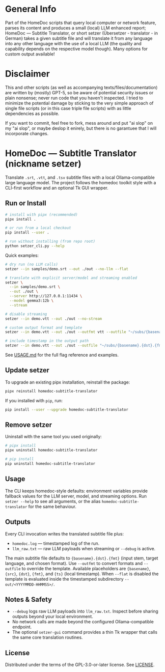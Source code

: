 # General Info

Part of the HomeDoc scripts that query local computer or network feature, parses its content and produces a small (local) LLM enhanced report; HomeDoc — Subtitle Translator, or short setzer (Übersetzer - translator - in German) takes a given subtitle file and will translate it from any language into any other language with the use of a local LLM (the quality and capability depends on the respective model though). Many options for custom output available!

# Disclaimer

This and other scripts (as well as accompanying texts/files/documentation) are written by (mostly) GPT-5, so be aware of potential security issues or plain nonsense; never run code that you haven't inspected. I tried to minimize the potential damage by sticking to the very simple approach of single file scripts (or in this case triple file scripts) with as little dependencies as possible.

If you want to commit, feel free to fork, mess around and put "ai slop" on my "ai slop", or maybe deslop it enirely, but there is no garantuee that I will incorporate changes.

# HomeDoc — Subtitle Translator (nickname setzer)

Translate `.srt`, `.vtt`, and `.tsv` subtitle files with a local Ollama-compatible
large language model. The project follows the homedoc toolkit style with a
CLI-first workflow and an optional Tk GUI wrapper.

## Run or Install

```bash
# install with pipx (recommended)
pipx install .

# or run from a local checkout
pip install --user .

# run without installing (from repo root)
python setzer_cli.py --help
```

Quick examples:

```bash
# dry run (no LLM calls)
setzer --in samples/demo.srt --out ./out --no-llm --flat

# translate with explicit server/model and streaming enabled
setzer \
  --in samples/demo.srt \
  --out ./out \
  --server http://127.0.0.1:11434 \
  --model gemma3:12b \
  --stream

# disable streaming
setzer --in demo.vtt --out ./out --no-stream

# custom output format and template
setzer --in demo.vtt --out ./out --outfmt vtt --outfile "~/subs/{basename}.{dst}.{fmt}"

# include timestamp in the output path
setzer --in demo.vtt --out ./out --outfile "~/subs/{basename}.{dst}.{fmt}.{ts}"
```

See [USAGE.md](USAGE.md) for the full flag reference and examples.

## Update setzer

To upgrade an existing pipx installation, reinstall the package:

```bash
pipx reinstall homedoc-subtitle-translator
```

If you installed with `pip`, run:

```bash
pip install --user --upgrade homedoc-subtitle-translator
```

## Remove setzer

Uninstall with the same tool you used originally:

```bash
# pipx install
pipx uninstall homedoc-subtitle-translator

# pip install
pip uninstall homedoc-subtitle-translator
```

## Usage

The CLI keeps homedoc-style defaults: environment variables provide fallback
values for the LLM server, model, and streaming options. Run `setzer --help` to
see all arguments, or the alias `homedoc-subtitle-translator` for the same
behaviour.

## Outputs

Every CLI invocation writes the translated subtitle file plus:

- `homedoc.log` — timestamped log of the run.
- `llm_raw.txt` — raw LLM payloads when streaming or `--debug` is active.

The main subtitle file defaults to `{basename}.{dst}.{fmt}` (input stem,
target language, and chosen format). Use `--outfmt` to convert formats and
`--outfile` to override the template. Available placeholders are
`{basename}`, `{src}`, `{dst}`, `{fmt}`, and `{ts}` (local timestamp). When
`--flat` is disabled the template is evaluated inside the timestamped
subdirectory `--out/<YYYYMMDD-HHMMSS>/`.

## Notes & Safety

- `--debug` logs raw LLM payloads into `llm_raw.txt`. Inspect before sharing
  outputs beyond your local environment.
- No network calls are made beyond the configured Ollama-compatible endpoint.
- The optional `setzer-gui` command provides a thin Tk wrapper that calls the
  same core translation routines.

## License

Distributed under the terms of the GPL-3.0-or-later license. See [LICENSE](LICENSE).
